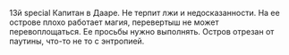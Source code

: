 13й special Капитан в Дааре.
Не терпит лжи и недосказанности. На ее острове плохо работает магия, перевертыш не может перевоплощаться. Ее просьбы нужно выполнять. Остров отрезан от паутины, что-то не то с энтропией.
